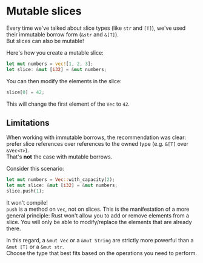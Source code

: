 # Mutable slices

Every time we've talked about slice types (like `str` and `[T]`), we've used their immutable borrow form (`&str` and `&[T]`).  
But slices can also be mutable!

Here's how you create a mutable slice:

```rust
let mut numbers = vec![1, 2, 3];
let slice: &mut [i32] = &mut numbers;
```

You can then modify the elements in the slice:

```rust
slice[0] = 42;
```

This will change the first element of the `Vec` to `42`.

## Limitations

When working with immutable borrows, the recommendation was clear: prefer slice references over references to
the owned type (e.g. `&[T]` over `&Vec<T>`).  
That's **not** the case with mutable borrows.

Consider this scenario:

```rust
let mut numbers = Vec::with_capacity(2);
let mut slice: &mut [i32] = &mut numbers;
slice.push(1);
```

It won't compile!  
`push` is a method on `Vec`, not on slices. This is the manifestation of a more general principle: Rust won't 
allow you to add or remove elements from a slice. You will only be able to modify/replace the elements that are 
already there.

In this regard, a `&mut Vec` or a `&mut String` are strictly more powerful than a `&mut [T]` or a `&mut str`.  
Choose the type that best fits based on the operations you need to perform.